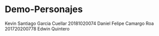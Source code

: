 # Demo-Personajes
Kevin Santiago Garcia Cuellar 20181020074
Daniel Felipe Camargo Roa 201720200778
Edwin Quintero

